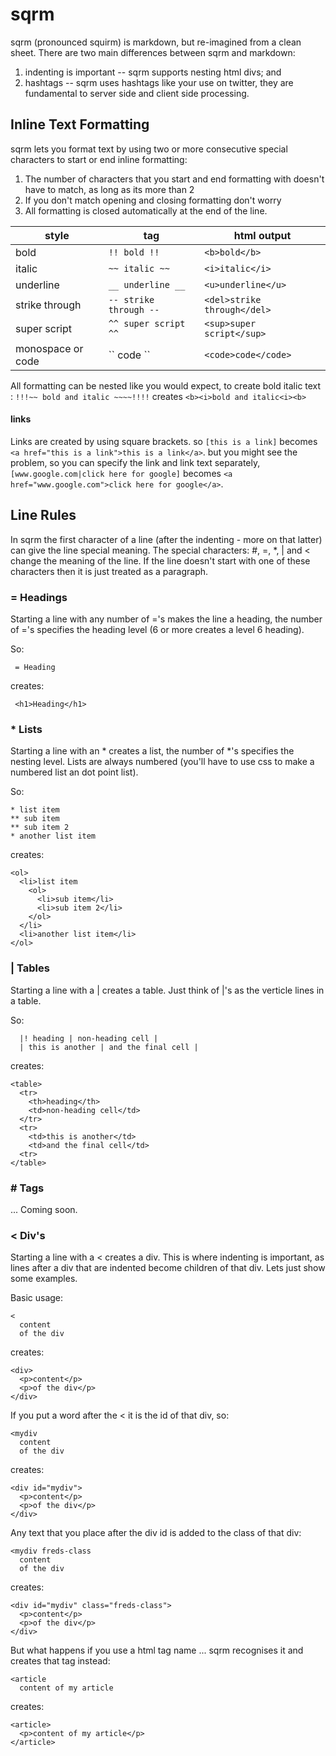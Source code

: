# sqrm

sqrm (pronounced squirm) is markdown, but re-imagined from a clean sheet. There are two main differences between sqrm and markdown:

1. indenting is important -- sqrm supports nesting html divs; and
2. hashtags -- sqrm uses hashtags like your use on twitter, they are fundamental to server side and client side processing.

## Inline Text Formatting

sqrm lets you format text by using two or more consecutive special characters to start or end inline formatting:
1. The number of characters that you start and end formatting with doesn't have to match, as long as its more than 2
2. If you don't match opening and closing formatting don't worry
3. All formatting is closed automatically at the end of the line. 

 style            |  tag                   | html output
------------------|------------------------| ----------------------------
bold              | `!! bold !!`           | `<b>bold</b>`
italic            | `~~ italic ~~`         | `<i>italic</i>`
underline         | `__ underline __`      | `<u>underline</u>`
strike through    | `-- strike through --` | `<del>strike through</del>`
super script      | `^^ super script ^^`   | `<sup>super script</sup>`
monospace or code | \`\`  code \`\`        |  `<code>code</code>`

All formatting can be nested like you would expect, to create bold italic text : `!!!~~ bold and italic ~~~~!!!!` creates `<b><i>bold and italic<i><b>`

#### links

Links are created by using square brackets. so `[this is a link]` becomes `<a href="this is a link">this is a link</a>`. but you might see the problem, so you can specify the link and link text separately, `[www.google.com|click here for google]` becomes `<a href="www.google.com">click here for google</a>`.

## Line Rules

In sqrm the first character of a line (after the indenting - more on that latter) can give the line special meaning. The special characters: #, =, *, | and < change the meaning of the line. If the line doesn't start with one of these characters then it is just treated as a paragraph.

### = Headings

Starting a line with any number of ='s makes the line a heading, the number of ='s specifies the heading level (6 or more creates a level 6 heading).

So:

     = Heading

creates:

     <h1>Heading</h1>

### * Lists

Starting a line with an * creates a list, the number of *'s specifies the nesting level. Lists are always numbered (you'll have to use css to make a numbered list an dot point list).

So:

    * list item
    ** sub item
    ** sub item 2
    * another list item

creates:

    <ol>
      <li>list item
        <ol>
          <li>sub item</li>
          <li>sub item 2</li>
        </ol>
      </li>
      <li>another list item</li>
    </ol>

### | Tables

Starting a line with a | creates a table. Just think of |'s as the verticle lines in a table.

So:

	  |! heading | non-heading cell |
	  | this is another | and the final cell |

creates:

    <table>
      <tr>
        <th>heading</th>
        <td>non-heading cell</td>
      </tr>
      <tr>
        <td>this is another</td>
        <td>and the final cell</td>
      <tr>
    </table>

### # Tags

... Coming soon.

### < Div's

Starting a line with a < creates a div. This is where indenting is important, as lines after a div that are indented become children of that div. Lets just show some examples.

Basic usage:

    <
      content
      of the div

creates:

    <div>
      <p>content</p>
      <p>of the div</p>
    </div>

If you put a word after the < it is the id of that div, so:

    <mydiv
      content
      of the div

creates:

    <div id="mydiv">
      <p>content</p>
      <p>of the div</p>
    </div>

Any text that you place after the div id is added to the class of that div:

    <mydiv freds-class
      content
      of the div

creates:

    <div id="mydiv" class="freds-class">
      <p>content</p>
      <p>of the div</p>
    </div>

But what happens if you use a html tag name ... sqrm recognises it and creates that tag instead:

    <article
      content of my article

creates:

    <article>
      <p>content of my article</p>
    </article>

